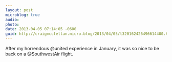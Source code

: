 ```yaml
---
layout: post
microblog: true
audio: 
photo: 
date: 2013-04-05 07:14:05 -0600
guid: http://craigmcclellan.micro.blog/2013/04/05/t320162426496614400.html
---
```

After my horrendous @united experience in January, it was so nice to be back on a @SouthwestAir flight.

